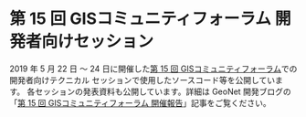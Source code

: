 # 第 15 回 GISコミュニティフォーラム 開発者向けセッション

2019 年 5 月 22 日 ～ 24 日に開催した[第 15 回 GISコミュニティフォーラム](https://www.esrij.com/events/gcf/gcf2019/)での開発者向けテクニカル セッションで使用したソースコード等を公開しています。
各セッションの発表資料も公開しています。詳細は GeoNet 開発ブログの「[第 15 回 GISコミュニティフォーラム 開催報告](https://community.esri.com/docs/DOC-13435)」記事をご覧ください。
